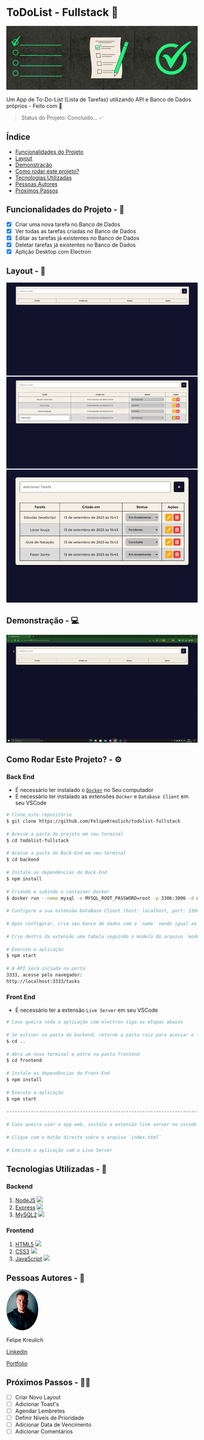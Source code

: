 # ToDoList - Fullstack 📡

<img src="./assets/ToDoList.png" alt="ToDoList" />

Um App de To-Do-List (Lista de Tarefas) utilizando API e Banco de Dados próprios - Feito com 💚

> Status do Projeto: Concluído... ✅

## Índice
- <a href="#funcionalidades">Funcionalidades do Projeto</a>
- <a href="#layout">Layout</a>
- <a href="#demonstracao">Demonstração</a>
- <a href="#rodar">Como rodar este projeto?</a>
- <a href="#tecnologias">Tecnologias Utilizadas</a>
- <a href="#autores">Pessoas Autores</a>
- <a href="#passos">Próximos Passos</a>

## Funcionalidades do Projeto - 🔨 <div id="#funcionalidades"></div>
- [x] Criar uma nova tarefa no Banco de Dados
- [x] Ver todas as tarefas criadas no Banco de Dados
- [x] Editar as tarefas já existentes no Banco de Dados
- [x] Deletar tarefas já existentes no Banco de Dados
- [x] Aplição Desktop com Electron

## Layout - 🎨 <div id="#layout"></div>
<img src="./assets/imageproject1.jpg"/>
<img src="./assets/imageproject2.jpg"/>
<img src="./assets/imageproject3.jpg"/>

## Demonstração - 💻 <a id="#demonstracao"></a>
<img src="./assets/demonstration.gif">

## Como Rodar Este Projeto? - ⚙️ <div id="#rodar"></div>
### Back End
- É necessário ter instalado o <a href="https://www.docker.com/">`Docker`</a> no Seu computador
- É necessário ter instalado as extensões `Docker` e `Database Client` em seu VSCode
``` bash
# Clone este repositório
$ git clone https://github.com/FelipeKreulich/todolist-fullstack

# Acesse a pasta do projeto em seu terminal
$ cd todolist-fullstack

# Acesse a pasta do Back-End em seu terminal
$ cd backend

# Instale as dependências do Back-End
$ npm install

# Criando e subindo o container Docker
$ docker run --name mysql -e MYSQL_ROOT_PASSWORD=root -p 3306:3006 -d mysql

# Configure a sua extensão DataBase Client (host: localhost, port: 3306, username: root password: root) !Atenção: Seu Username e Password devem ser iguais aos passados pelo arquivo .env

# Após configurar, crie seu banco de dados com o `name` sendo igual ao passado pelo arquivo .env

# Crie dentro da extensão uma tabela seguindo o modelo do arquivo `model_mysql.md` e retorne aqui novamente

# Execute a aplicação
$ npm start

# A API será inciada na porta
3333, acesse pelo navegador:
http://localhost:3333/tasks
```
### Front End
- É necessário ter a extensão `Live Server` em seu VSCode
```bash
# Caso queira roda a aplicação com electron siga as etapas abaixo

# Se estiver na pasta do backend, retorne a pasta raiz para acessar o frontend
$ cd ..

# Abra um novo terminal e entre na pasta frontend
$ cd frontend

# Instale as dependências do Front-End
$ npm install

# Execute a aplicação
$ npm start

-----------------------------------------------------------------------------

# Caso queira usar o app web, instale a extensão live server no vscode

# Clique com o botão direito sobre o arquivo `index.html`

# Execute a aplicação com o Live Server
```
## Tecnologias Utilizadas - 🔨 <div id="#tecnologias"></div>
### Backend
1. [NodeJS](https://nodejs.org/en) <img src="https://cdn.jsdelivr.net/gh/devicons/devicon/icons/nodejs/nodejs-plain.svg" width="15px" />
2. [Express](https://expressjs.com/pt-br/) <img src="https://cdn.jsdelivr.net/gh/devicons/devicon/icons/express/express-original.svg" width="15px" />
3. [MySQL2](https://www.npmjs.com/package/mysql2) <img src="https://cdn.jsdelivr.net/gh/devicons/devicon/icons/mysql/mysql-original-wordmark.svg" width="15px" />

### Frontend
1. [HTML5](https://www.w3schools.com/html/) <img src="https://cdn.jsdelivr.net/gh/devicons/devicon/icons/html5/html5-original.svg" width="15px" />
2. [CSS3](https://www.w3schools.com/css/default.asp) <img src="https://cdn.jsdelivr.net/gh/devicons/devicon/icons/css3/css3-original.svg" width="15px" />
3. [JavaScript](https://www.w3schools.com/js/default.asp) <img src="https://cdn.jsdelivr.net/gh/devicons/devicon/icons/javascript/javascript-original.svg" width="15px" />

## Pessoas Autores - 🚻 <div id="#autores"></div>
<img src="./assets/eu.jpg" width="84px" style="border-radius:50%" alt="Felipe Kreulich" />

Felipe Kreulich

[Linkedin](www.linkedin.com/in/felipe-kreulich/)

[Portfolio](https://portfolio-felipe.vercel.app)

## Próximos Passos - 🚶🏻 <div id="#passos"></div>
- [ ] Criar Novo Layout
- [ ] Adicionar Toast's
- [ ] Agendar Lembretes
- [ ] Definir Níveis de Prioridade
- [ ] Adicionar Data de Vencimento
- [ ] Adicionar Comentários
